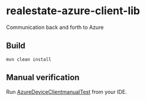 # realestate-azure-client-lib
Communication back and forth to Azure

## Build
```
mvn clean install
```

## Manual verification

Run [AzureDeviceClientmanualTest](src/test/java/no/cantara/realestate/azure/iot/AzureDeviceClientManualTest.java) from your IDE.
